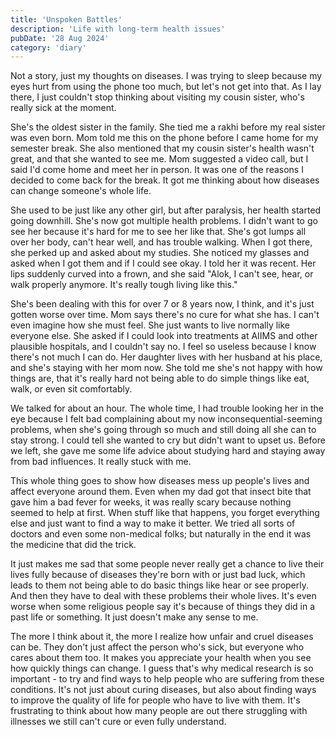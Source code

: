 ```yaml
---
title: 'Unspoken Battles'
description: 'Life with long-term health issues'
pubDate: '28 Aug 2024'
category: 'diary'
---
```


Not a story, just my thoughts on diseases. I was trying to sleep because my eyes hurt from using the phone too much, but let's not get into that. As I lay there, I just couldn't stop thinking about visiting my cousin sister, who's really sick at the moment.

She's the oldest sister in the family. She tied me a rakhi before my real sister was even born. Mom told me this on the phone before I came home for my semester break. She also mentioned that my cousin sister's health wasn't great, and that she wanted to see me. Mom suggested a video call, but I said I'd come home and meet her in person. It was one of the reasons I decided to come back for the break. It got me thinking about how diseases can change someone's whole life.

She used to be just like any other girl, but after paralysis, her health started going downhill. She's now got multiple health problems. I didn't want to go see her because it's hard for me to see her like that. She's got lumps all over her body, can't hear well, and has trouble walking. When I got there, she perked up and asked about my studies. She noticed my glasses and asked when I got them and if I could see okay. I told her it was recent. Her lips suddenly curved into a frown, and she said "Alok, I can't see, hear, or walk properly anymore. It's really tough living like this."

She's been dealing with this for over 7 or 8 years now, I think, and it's just gotten worse over time. Mom says there's no cure for what she has. I can't even imagine how she must feel. She just wants to live normally like everyone else. She asked if I could look into treatments at AIIMS and other plausible hospitals, and I couldn't say no. I feel so useless because I know there's not much I can do. Her daughter lives with her husband at his place, and she's staying with her mom now. She told me she's not happy with how things are, that it's really hard not being able to do simple things like eat, walk, or even sit comfortably.

We talked for about an hour. The whole time, I had trouble looking her in the eye because I felt bad complaining about my now inconsequential-seeming problems, when she's going through so much and still doing all she can to stay strong. I could tell she wanted to cry but didn't want to upset us. Before we left, she gave me some life advice about studying hard and staying away from bad influences. It really stuck with me.

This whole thing goes to show how diseases mess up people's lives and affect everyone around them. Even when my dad got that insect bite that gave him a bad fever for weeks, it was really scary because nothing seemed to help at first. When stuff like that happens, you forget everything else and just want to find a way to make it better. We tried all sorts of doctors and even some non-medical folks; but naturally in the end it was the medicine that did the trick.

It just makes me sad that some people never really get a chance to live their lives fully because of diseases they're born with or just bad luck, which leads to them not being able to do basic things like hear or see properly. And then they have to deal with these problems their whole lives. It's even worse when some religious people say it's because of things they did in a past life or something. It just doesn't make any sense to me.

The more I think about it, the more I realize how unfair and cruel diseases can be. They don't just affect the person who's sick, but everyone who cares about them too. It makes you appreciate your health when you see how quickly things can change. I guess that's why medical research is so important - to try and find ways to help people who are suffering from these conditions. It's not just about curing diseases, but also about finding ways to improve the quality of life for people who have to live with them. It's frustrating to think about how many people are out there struggling with illnesses we still can't cure or even fully understand.